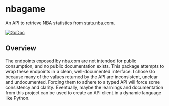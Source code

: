 # nbagame
An API to retrieve NBA statistics from stats.nba.com.

[![GoDoc](https://godoc.org/github.com/jbowens/nbagame?status.svg)](https://godoc.org/github.com/jbowens/nbagame)

## Overview

The endpoints exposed by nba.com are not intended for public consumption, and no public documentation exists. This package attempts to wrap these endpoints in a clean, well-documented interface. I chose Go because many of the values returned by the API are inconsistent, unclear and undocumented. Forcing them to adhere to a typed API will force some consistency and clarity. Eventually, maybe the learnings and documentation from this project can be used to create an API client in a dynamic language like Python.
